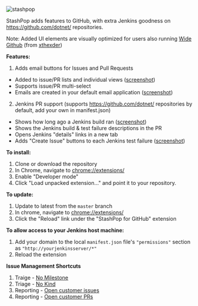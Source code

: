 ![stashpop](https://github.com/dpoeschl/StashPop/blob/master/images/stashpop2_logo.png)

StashPop adds features to GitHub, with extra Jenkins goodness on https://github.com/dotnet/ repositories.

Note: Added UI elements are visually optimized for users also running [Wide Github](https://github.com/xthexder/wide-github) (from [xthexder](https://github.com/xthexder/))

**Features:**

1. Adds email buttons for Issues and Pull Requests
  - Added to issue/PR lists and individual views (<a href="screenshots/issueslist.png" target="_blank">screenshot</a>)
  - Supports issue/PR multi-select
  - Emails are created in your default email application (<a href="screenshots/issueemail.png" target="_blank">screenshot</a>)

2. Jenkins PR support (supports https://github.com/dotnet/ repositories by default, add your own in manifest.json)
  - Shows how long ago a Jenkins build ran (<a href="screenshots/jenkinsresults.png" target="_blank">screenshot</a>)
  - Shows the Jenkins build & test failure descriptions in the PR 
  - Opens Jenkins "details" links in a new tab
  - Adds "Create Issue" buttons to each Jenkins test failure (<a href="screenshots/createdissue.png" target="_blank">screenshot</a>)

**To install:**

1. Clone or download the repository
2. In Chrome, navigate to [chrome://extensions/](chrome://extensions/)
3. Enable "Developer mode"
4. Click "Load unpacked extension..." and point it to your repository.

**To update:**

1. Update to latest from the ```master``` branch
2. In chrome, navigate to [chrome://extensions/](chrome://extensions/)
3. Click the "Reload" link under the "StashPop for GitHub" extension

**To allow access to your Jenkins host machine:**

1. Add your domain to the local ```manifest.json``` file's ```"permissions"``` section as ```"http://yourjenkinsserver/*"```
2. Reload the extension

**Issue Management Shortcuts**

1. Traige - <a href="https://github.com/dpoeschl/StashPop/issues?q=is%3Aopen+is%3Aissue+no%3Amilestone" target="_blank">No Milestone</a>
2. Triage - <a href="https://github.com/dpoeschl/StashPop/issues?utf8=%E2%9C%93&q=is%3Aopen+is%3Aissue+-label%3AKind-Enhancement+-label%3AKind-Bug" target="_blank">No Kind</a>
3. Reporting - <a href="https://github.com/dpoeschl/StashPop/issues?utf8=%E2%9C%93&q=is%3Aopen+is%3Aissue+-author%3Adpoeschl" target="_blank">Open customer issues</a>
4. Reporting - <a href="https://github.com/dpoeschl/StashPop/pulls?q=is%3Aopen+-author%3Adpoeschl+is%3Apr" target="_blank">Open customer PRs</a>
